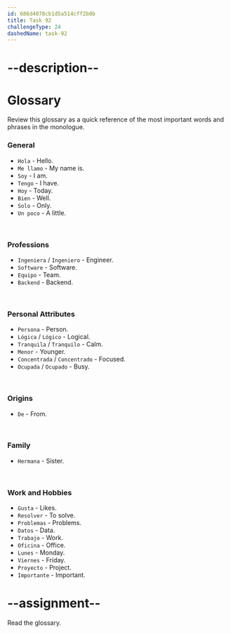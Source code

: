 ```yaml
---
id: 686d4078cb1d5a514cff2b0b
title: Task 92
challengeType: 24
dashedName: task-92
---
```


<!-- GLOSSARY -->

# --description--

# Glossary

Review this glossary as a quick reference of the most important words and phrases in the monologue.

### General
- `Hola` - Hello.
- `Me llamo` - My name is.
- `Soy` - I am.
- `Tengo` - I have.
- `Hoy` - Today.
- `Bien` - Well.
- `Solo` - Only.
- `Un poco` - A little.

<br>

### Professions
- `Ingeniera` / `Ingeniero` - Engineer.
- `Software` - Software.
- `Equipo` - Team.
- `Backend` - Backend.

<br>

### Personal Attributes
- `Persona` - Person.
- `Lógica` / `Lógico` - Logical.
- `Tranquila` / `Tranquilo` - Calm.
- `Menor` - Younger.
- `Concentrada` / `Concentrado` - Focused.
- `Ocupada` / `Ocupado` - Busy.

<br>

### Origins
- `De` - From.

<br>

### Family
- `Hermana` - Sister.

<br>

### Work and Hobbies
- `Gusta` - Likes.
- `Resolver` - To solve.
- `Problemas` - Problems.
- `Datos` - Data.
- `Trabajo` - Work.
- `Oficina` - Office.
- `Lunes` - Monday.
- `Viernes` - Friday.
- `Proyecto` - Project.
- `Importante` - Important.

# --assignment--

Read the glossary.
